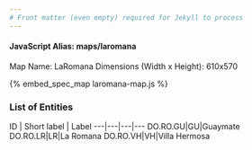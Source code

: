```yaml
---
# Front matter (even empty) required for Jekyll to process
---
```


#### JavaScript Alias: maps/laromana

Map Name: LaRomana
Dimensions (Width x Height): 610x570



{% embed_spec_map laromana-map.js %}

### List of Entities

ID | Short label | Label
---|---|---|---
DO.RO.GU|GU|Guaymate
DO.RO.LR|LR|La Romana
DO.RO.VH|VH|Villa Hermosa